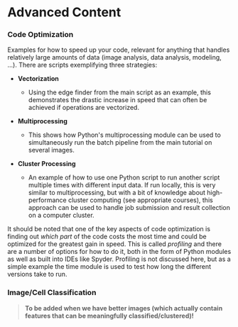 # Advanced Content

### Code Optimization

Examples for how to speed up your code, relevant for anything that handles relatively large amounts of data (image analysis, data analysis, modeling, ...). There are scripts exemplifying three strategies:

- **Vectorization**

	- Using the edge finder from the main script as an example, this demonstrates the drastic 		 	   increase in speed that can often be achieved if operations are vectorized.
	
- **Multiprocessing**

	- This shows how Python's multiprocessing module can be used to simultaneously run the batch 	  		pipeline from the main tutorial on several images.
	
- **Cluster Processing**

	- An example of how to use one Python script to run another script multiple times with different 	   input data. If run locally, this is very similar to multiprocessing, but with a bit of 	 		  knowledge about high-performance cluster computing (see appropriate courses), this approach can 		be used to handle job submission and result collection on a computer cluster.

It should be noted that one of the key aspects of code optimization is finding out *which part* of the code costs the most time and could be optimized for the greatest gain in speed. This is called *profiling* and there are a number of options for how to do it, both in the form of Python modules as well as built into IDEs like Spyder. Profiling is not discussed here, but as a simple example the time module is used to test how long the different versions take to run.

### Image/Cell Classification

> **To be added when we have better images (which actually contain features that can be meaningfully classified/clustered)!**